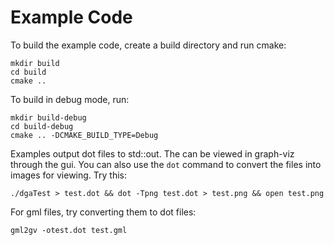 # Example Code

To build the example code, create a build directory and run cmake:

    mkdir build
    cd build
    cmake ..

To build in debug mode, run:

    mkdir build-debug
    cd build-debug
    cmake .. -DCMAKE_BUILD_TYPE=Debug

Examples output dot files to std::out. The can be viewed in graph-viz through the gui. You can also use the `dot` command to convert the files into images for viewing. Try this:

    ./dgaTest > test.dot && dot -Tpng test.dot > test.png && open test.png


For gml files, try converting them to dot files:

    gml2gv -otest.dot test.gml
